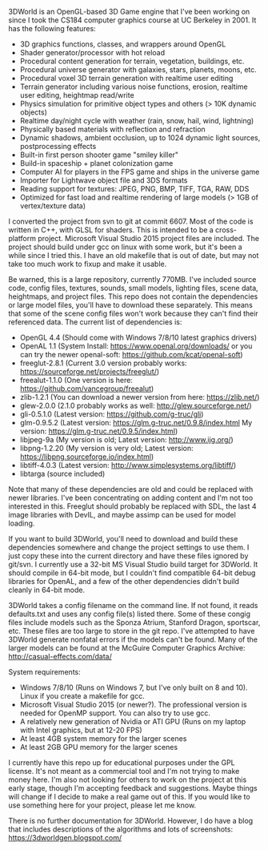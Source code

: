 3DWorld is an OpenGL-based 3D Game engine that I've been working on since I took the CS184 computer graphics course at UC Berkeley in 2001.
It has the following features:
* 3D graphics functions, classes, and wrappers around OpenGL
* Shader generator/processor with hot reload
* Procedural content generation for terrain, vegetation, buildings, etc.
* Procedural universe generator with galaxies, stars, planets, moons, etc.
* Procedural voxel 3D terrain generation with realtime user editing
* Terrain generator including various noise functions, erosion, realtime user editing, heightmap read/write
* Physics simulation for primitive object types and others (> 10K dynamic objects)
* Realtime day/night cycle with weather (rain, snow, hail, wind, lightning)
* Physically based materials with reflection and refraction
* Dynamic shadows, ambient occlusion, up to 1024 dynamic light sources, postprocessing effects
* Built-in first person shooter game "smiley killer"
* Build-in spaceship + planet colonization game
* Computer AI for players in the FPS game and ships in the universe game
* Importer for Lightwave object file and 3DS formats
* Reading support for textures: JPEG, PNG, BMP, TIFF, TGA, RAW, DDS
* Optimized for fast load and realtime rendering of large models (> 1GB of vertex/texture data)

I converted the project from svn to git at commit 6607.
Most of the code is written in C++, with GLSL for shaders.
This is intended to be a cross-platform project.
Microsoft Visual Studio 2015 project files are included.
The project should build under gcc on linux with some work, but it's been a while since I tried this.
I have an old makefile that is out of date, but may not take too much work to fixup and make it usable.

Be warned, this is a large repository, currently 770MB.
I've included source code, config files, textures, sounds, small models, lighting files, scene data, heightmaps, and project files.
This repo does not contain the dependencies or large model files, you'll have to download these separately.
This means that some of the scene config files won't work because they can't find their referenced data.
The current list of dependencies is:
* OpenGL 4.4 (Should come with Windows 7/8/10 latest graphics drivers)
* OpenAL 1.1 (System Install: https://www.openal.org/downloads/ or you can try the newer openal-soft: https://github.com/kcat/openal-soft)
* freeglut-2.8.1 (Current 3.0 version probably works: https://sourceforge.net/projects/freeglut/)
* freealut-1.1.0 (One version is here: https://github.com/vancegroup/freealut)
* zlib-1.2.1 (You can download a newer version from here: https://zlib.net/)
* glew-2.0.0 (2.1.0 probably works as well: http://glew.sourceforge.net/)
* gli-0.5.1.0 (Latest version: https://github.com/g-truc/gli)
* glm-0.9.5.2 (Latest version: https://glm.g-truc.net/0.9.8/index.html My version: https://glm.g-truc.net/0.9.5/index.html)
* libjpeg-9a (My version is old; Latest version: http://www.ijg.org/)
* libpng-1.2.20 (My version is very old; Latest version: https://libpng.sourceforge.io/index.html)
* libtiff-4.0.3 (Latest version: http://www.simplesystems.org/libtiff/)
* libtarga (source included)

Note that many of these dependencies are old and could be replaced with newer libraries. I've been concentrating on adding content and I'm not too interested in this.
Freeglut should probably be replaced with SDL, the last 4 image libraries with DevIL, and maybe assimp can be used for model loading.

If you want to build 3DWorld, you'll need to download and build these dependencies somewhere and change the project settings to use them.
I just copy these into the current directory and have these files ignored by git/svn.
I currently use a 32-bit MS Visual Studio build target for 3DWorld.
It should compile in 64-bit mode, but I couldn't find compatible 64-bit debug libraries for OpenAL,
and a few of the other dependencies didn't build cleanly in 64-bit mode.

3DWorld takes a config filename on the command line. If not found, it reads defaults.txt and uses any config file(s) listed there.
Some of these congig files include models such as the Sponza Atrium, Stanford Dragon, sportscar, etc.
These files are too large to store in the git repo. I've attempted to have 3DWorld generate nonfatal errors if the models can't be found.
Many of the larger models can be found at the McGuire Computer Graphics Archive:
http://casual-effects.com/data/

System requirements:
* Windows 7/8/10 (Runs on Windows 7, but I've only built on 8 and 10). Linux if you create a makefile for gcc.
* Microsoft Visual Studio 2015 (or newer?). The professional version is needed for OpenMP support. You can also try to use gcc.
* A relatively new generation of Nvidia or ATI GPU (Runs on my laptop with Intel graphics, but at 12-20 FPS)
* At least 4GB system memory for the larger scenes
* At least 2GB GPU memory for the larger scenes

I currently have this repo up for educational purposes under the GPL license.
It's not meant as a commercial tool and I'm not trying to make money here.
I'm also not looking for others to work on the project at this early stage, though I'm accepting feedback and suggestions.
Maybe things will change if I decide to make a real game out of this.
If you would like to use something here for your project, please let me know.

There is no further documentation for 3DWorld.
However, I do have a blog that includes descriptions of the algorithms and lots of screenshots:
https://3dworldgen.blogspot.com/
